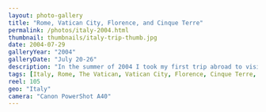 ```yaml
---
layout: photo-gallery
title: "Rome, Vatican City, Florence, and Cinque Terre"
permalink: /photos/italy-2004.html
thumbnail: thumbnails/italy-trip-thumb.jpg
date: 2004-07-29
galleryYear: "2004"
galleryDate: "July 20-26"
description: "In the summer of 2004 I took my first trip abroad to visit the sites in and around Italy. My dad and I flew first to Rome, then traveled to The Vatican, drove to Florence and the coastal city of Manarola in the Cinque Terre region, and made a final pit stop in a little town called Pisa."
tags: [Italy, Rome, The Vatican, Vatican City, Florence, Cinque Terre, Manarola, Pisa]
reel: 105
geo: "Italy"
camera: "Canon PowerShot A40"
---
```


